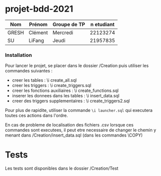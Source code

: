 projet-bdd-2021
====

| Nom   | Prénom   | Groupe de TP | n etudiant |
|-------|----------|--------------|------------|
| GRESH | Clément  | Mercredi     | 22123274   |
| SU    | LiFang   | Jeudi        | 21957835   |


### Installation 
Pour lancer le projet, se placer dans le dossier /Creation puis utiliser les commandes suivantes :
- creer les tables :							\i create_all.sql
- creer les triggers :							\i create_triggers.sql
- creer les fonctions auxiliaires :				\i create_functions.sql
- inserer les donnees dans les tables :			\i insert_data.sql
- creer des triggers supplementaires :			\i create_triggers2.sql


Pour plus de rapidite, utiliser la commande `\i launcher.sql` qui executera toutes ces actions dans l'ordre.

En cas de probleme de localisation des fichiers .csv lorsque ces commandes sont executees, il peut etre necessaire de changer le chemin y menant
dans /Creation/insert_data.sql (dans les commandes \COPY)

# Tests
Les tests sont disponibles dans le dossier /Creation/Test 